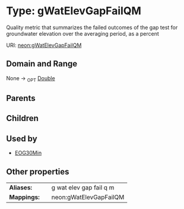 
# Type: gWatElevGapFailQM


Quality metric that summarizes the failed outcomes of the gap test for groundwater elevation over the averaging period, as a percent

URI: [neon:gWatElevGapFailQM](https://data.neonscience.org/gWatElevGapFailQM)


## Domain and Range

None ->  <sub>OPT</sub> [Double](types/Double.md)

## Parents


## Children


## Used by

 * [EOG30Min](EOG30Min.md)

## Other properties

|  |  |  |
| --- | --- | --- |
| **Aliases:** | | g wat elev gap fail q m |
| **Mappings:** | | neon:gWatElevGapFailQM |

